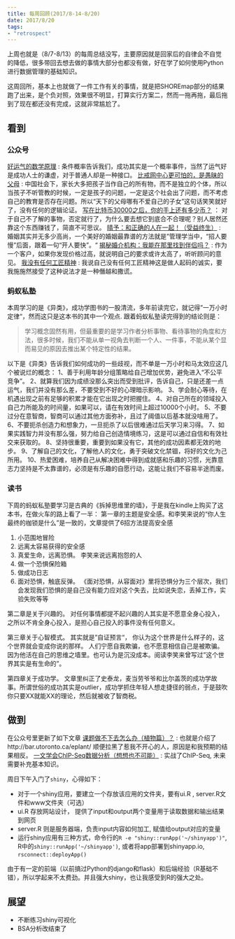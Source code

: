 ```yaml
---
title: 每周回顾(2017/8-14-8/20)
date: 2017/8/20
tags:
- "retrospect"
---
```


上周也就是（8/7-8/13）的每周总结没写，主要原因就是回家后的自律会不自觉的降低，很多带回去想去做的事情大部分也都没有做，好在学了如何使用Python进行数据管理的基础知识。

这周回所，基本上也就做了一件工作有关的事情，就是把SHOREmap部分的结果跑了出来，是个负对照，效果很不明显，打算实行方案二，然而一拖再拖，最后拖到了现在都还没有完成，这就非常尴尬了。

## 看到
### 公众号
[好运气的数学原理](http://mp.weixin.qq.com/s/BTYRiu4GJ-uVNeaOGYkxOw) : 条件概率告诉我们，成功其实是一个概率事件，当然了运气好是成功人士的谦虚，对于普通人却是一种接口。
[比戒网中心更可怕的，是愚昧的父母](http://mp.weixin.qq.com/s/4FU2ATs1fSpnK1GnMLYndw) : 中国社会下，家长大多把孩子当作自己的所有物，而不是独立的个体，所以当孩子不听管教的时候，一定是孩子的问题，一定是这个社会出了问题，而不考虑自己的教育是否存在问题。所以“天下的父母哪有不爱自己的子女”这句话笑笑就好了，没有任何的逻辑论证。
[写在比特币30000之后，你的手上还有多少币？](http://mp.weixin.qq.com/s/xvlwHLw8CiadnEY2GeWFwA) ： 对于自己不了解的事物，否定就行了，为什么要去想它到底合不合理呢？别人居然还靠这个东西赚钱了，简直不可思议。
[晴予：和正确的人在一起！（受益终生）](http://mp.weixin.qq.com/s/6k2YxKkQ5JlwbkcOYZzkXg) : 婚姻其实并无多少高尚，一个美好的婚姻最靠谱的方法就是”管理学当中，“招人要慢”后面，跟着一句“开人要快”。“
[揭秘婚介机构：我能在那里找到伴侣吗？](http://mp.weixin.qq.com/s/2c9gjOWLxZFUZWcxQ966BA) : 作为一个客户，如果你发现价格过高，就说明自己的要求或许太高了，听听顾问的意见。
[我没有任何工匠精神](http://mp.weixin.qq.com/s/tVPZ3tA6Rp5I9Aen8VAgyQ) : 我说自己没有任何工匠精神这是做人起码的诚实，要我施施然接受了这种说法才是一种僭越和撒谎。

### 蚂蚁私塾
本周学习的是《异类》，成功学图书的一股清流，多年前读完它，就记得”一万小时定律“，然而这只是这本书的其中一个观点. 跟着蚂蚁私塾读完得到的结论则是：
> 学习概念固然有用，但最重要的是学习作者分析事物、看待事物的角度和方法，很多时候，我们不能从单一视角去判断一个人、一件事，不能从某个显而易见的原因去推出某个特定性的结果。

以下是《异类》告诉我们如何成功的一些歧视，而不单是一万小时和马太效应这几个被说烂的概念：
1、善于利用年龄分组策略给自己增加优势，避免进入“不公平竞争”。
2、就算我们因为成绩没那么突出而受到批评，告诉自己，只是还差一点运气，我们并没有那么差，不要受到不好的心理暗示影响。
3、学会耐心等待，在机遇出现之前有足够的积累才能在它出现之时把握住。
4、对自己所在的领域投入自己力所能及的时间量，如果可以，请在有效时间上超过10000个小时。
5、不要过分在意智商，智商可以通过其他方面弥补，且过了阈值以后基本就没啥用了。
6、不要扼杀创造力和想象力，一旦扼杀了以后很难通过后天学习来习得。
7、如果实践智力并没有那么强，努力给自己创造情境练习，这是可以通过自信和有效社交来获取的。
8、坚持很重要，重要到如果没有它，其他的成功因素都无效的地步。
9、了解自己的文化，了解他人的文化，勇于突破文化禁锢，将好的文化为己所用。
10、热爱困难，培养自己从解决困难中得到成就感和乐趣的习惯，光靠意志力坚持是不太靠谱的，必须是有乐趣的自愿行动，这能让我们不容易半途而废。

### 读书
下周的蚂蚁私塾要学习是古典的《拆掉思维里的墙》，于是我在kindle上购买了这本书，在做火车的路上看了一半：
第一章的主题是安全感。和李笑来说的“你人生最终的枷锁是什么”是一致的，文章提供了6招方法提高安全感
1. 小范围地冒险
2. 远离太容易获得的安全感
3. 真爱生命，远离恐惧。 李笑来说远离抱怨的人
4. 做一个恐惧保险箱
5. 做成功日志
6. 面对恐惧，触底反弹。 《面对恐惧，从容面对》里将恐惧分为三个层次，我们会发现我们恐惧的是自己没有能力应对这个失去，比如说失恋，丢掉工作，实验失败等等

第二章是关于兴趣的。 对任何事情都提不起兴趣的人其实是不愿意全身心投入，之所以不肯全身心投入，是担心自己投入的事件没有任何意义。

第三章关于心智模式。 其实就是”自证预言“， 你认为这个世界是什么样子的，这个世界就会变成你说的那样。 人们宁愿自我欺骗，也不愿意相信自己是被欺骗。因为他活在自己的思维之墙里。也可认为是沉没成本。阅读李笑来曾写过”这个世界其实是有生命的”。

第四章关于成功学。 文章里纠正了史泰龙，麦当劳爷爷和比尔盖茨的成功学故事。所谓世俗的成功其实是outlier，成功学抓住年轻人想走捷径的弱点，于是鼓吹你只要XX就能XX的理论，然后就被收了智商税。

## 做到
在公众号里更新了如下文章
[课题做不下去怎么办（植物篇）？](http://mp.weixin.qq.com/s/OQAa73Wg4C0ZRev1GogOnw) : 也就是介绍了http://bar.utoronto.ca/eplant/  顺便拉黑了惹我不开心的人，原因是和我预期的结果相反。
[一文学会ChIP-Seq数据分析（想想也不可能）](http://mp.weixin.qq.com/s/iHnogzM6QSu8tlImE26_Wg) : 实战了ChIP-Seq, 未来需要补充基本知识。

周日下午入门了`shiny`，心得如下：
- 对于一个shiny应用，要建立一个存放该应用的文件夹，要有ui.R , server.R文件和www文件夹（可选）
- ui.R 存放网站设计， 提供了input和output两个变量用于读取数据和输出结果到网页
- server.R 则是服务器端，负责input内容如何加工,  赋值给output对应的变量
- 运行shiny应用有三种方式，命令行的`R -e "shiny::runApp('~/shinyapp')"`, R中的`shiny::runApp('~/shinyapp')`, 或者将app部署到shinyapp.io, `rsconnect::deployApp() `

由于有一定的前端（以前搞过Python的django和flask）和后端经验（R基础不错），所以学起来不太费劲。并且强大shiny，也让我感受到R的强大之处。

## 展望
- 不断练习shiny可视化
- BSA分析改结束了

